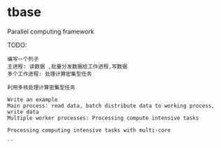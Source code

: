 # tbase

Parallel computing framework

TODO:
```
编写一个列子
主进程: 读数据 ,批量分发数据给工作进程,写数据 
多个工作进程: 处理计算密集型任务

利用多核处理计算密集型任务
```
````
Write an example
Main process: read data, batch distribute data to working process, write data
Multiple worker processes: Processing compute intensive tasks

Processing computing intensive tasks with multi-core

``
